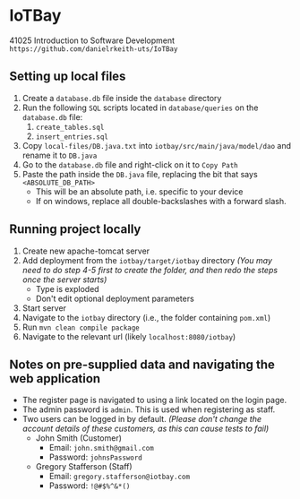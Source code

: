 # IoTBay
41025 Introduction to Software Development
`https://github.com/danielrkeith-uts/IoTBay`

## Setting up local files
1. Create a `database.db` file inside the `database` directory
2. Run the following `SQL` scripts located in `database/queries` on the `database.db` file:
    1. `create_tables.sql`
    2. `insert_entries.sql`
3. Copy `local-files/DB.java.txt` into `iotbay/src/main/java/model/dao` and rename it to `DB.java`
4. Go to the `database.db` file and right-click on it to `Copy Path`
5. Paste the path inside the `DB.java` file, replacing the bit that says `<ABSOLUTE_DB_PATH>`
    - This will be an absolute path, i.e. specific to your device
    - If on windows, replace all double-backslashes with a forward slash.

## Running project locally
1. Create new apache-tomcat server
2. Add deployment from the `iotbay/target/iotbay` directory *(You may need to do step 4-5 first to create the folder, and then redo the steps once the server starts)*
   - Type is exploded
   - Don't edit optional deployment parameters
3. Start server
4. Navigate to the `iotbay` directory (i.e., the folder containing `pom.xml`)
5. Run `mvn clean compile package`
6. Navigate to the relevant url (likely `localhost:8080/iotbay`)

## Notes on pre-supplied data and navigating the web application
- The register page is navigated to using a link located on the login page.
- The admin password is `admin`. This is used when registering as staff.
- Two users can be logged in by default. *(Please don't change the account details of these customers, as this can cause tests to fail)*
  - John Smith (Customer)
    - Email: `john.smith@gmail.com`
    - Password: `johnsPassword`
  - Gregory Stafferson (Staff)
    - Email: `gregory.stafferson@iotbay.com`
    - Password: `!@#$%^&*()`
